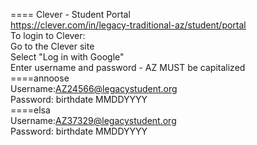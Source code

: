 

==== Clever - Student Portal     
https://clever.com/in/legacy-traditional-az/student/portal    
To login to Clever:    
     Go to the Clever site    
     Select "Log in with Google"    
     Enter username and password - AZ MUST be capitalized   
====annoose   
Username:AZ24566@legacystudent.org   
Password: birthdate MMDDYYYY   
====elsa   
Username:AZ37329@legacystudent.org   
Password: birthdate MMDDYYYY   



